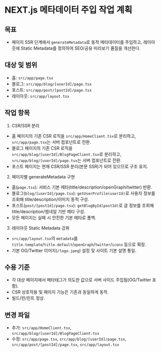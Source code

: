 # NEXT.js 메타데이터 주입 작업 계획

## 목표
- 페이지 SSR 단계에서 `generateMetadata`로 동적 메타데이터를 주입하고, 레이아웃에 Static Metadata를 정의하여 SEO/공유 미리보기 품질을 개선한다.

## 대상 및 범위
- 홈: `src/app/page.tsx`
- 블로그: `src/app/blog/[userId]/page.tsx`
- 포스트: `src/app/post/[postId]/page.tsx`
- 레이아웃: `src/app/layout.tsx`

## 작업 항목
1) CSR/SSR 분리
- 홈 페이지의 기존 CSR 로직을 `src/app/HomeClient.tsx`로 분리하고, `src/app/page.tsx`는 서버 컴포넌트로 전환.
- 블로그 페이지의 기존 CSR 로직을 `src/app/blog/[userId]/BlogPageClient.tsx`로 분리하고, `src/app/blog/[userId]/page.tsx`는 서버 컴포넌트로 전환.
- 포스트 페이지는 현재 CSR/SSR 분리(본문 SSR)가 되어 있으므로 구조 유지.

2) 페이지별 generateMetadata 구현
- 홈(`page.tsx`): 서비스 기본 메타(title/description/openGraph/twitter) 반환.
- 블로그(`blog/[userId]/page.tsx`): `getUserProfile(userId)`로 사용자 정보를 조회해 title/description/이미지 동적 구성.
- 포스트(`post/[postId]/page.tsx`): `getBlogById(postId)`로 글 정보를 조회해 title/description/썸네일 기반 메타 구성.
- 모든 페이지는 실패 시 안전한 기본 메타로 폴백.

3) 레이아웃 Static Metadata 강화
- `src/app/layout.tsx`의 `metadata`를 `title.template`/`title.default`/`openGraph`/`twitter`/`icons` 등으로 확장.
- 기본 OG/Twitter 이미지(`/logo.jpeg`) 설정 및 사이트 기본 설명 통일.

## 수용 기준
- 각 대상 페이지에서 메타태그가 의도한 값으로 서버 사이드 주입됨(OG/Twitter 포함).
- CSR 상호작용 및 페이지 기능은 기존과 동일하게 동작.
- 빌드/런/린트 정상.

## 변경 파일
- 추가: `src/app/HomeClient.tsx`, `src/app/blog/[userId]/BlogPageClient.tsx`
- 수정: `src/app/page.tsx`, `src/app/blog/[userId]/page.tsx`, `src/app/post/[postId]/page.tsx`, `src/app/layout.tsx`
